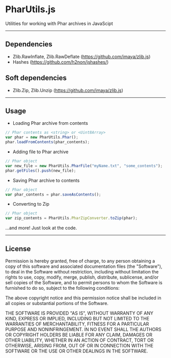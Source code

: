 # PharUtils.js
Utilities for working with Phar archives in JavaScipt
***

## Dependencies
 - Zlib.RawInflate, Zlib.RawDeflate (https://github.com/imaya/zlib.js)
 - Hashes (https://github.com/h2non/jshashes/)

## Soft dependencies
 - Zlib.Zip, Zlib.Unzip (https://github.com/imaya/zlib.js)
***

## Usage
 - Loading Phar archive from contents
``` js
// Phar contents as <string> or <Uint8Array>
var phar = new PharUtils.Phar();
phar.loadFromContents(phar_contents);
```
 - Adding file to Phar archive
``` js
// Phar object
var new_file = new PharUtils.PharFile("myName.txt", "some_contents");
phar.getFiles().push(new_file);
```
 - Saving Phar archive to contents
``` js
// Phar object
var phar_contents = phar.saveAsContents();
```
 - Converting to Zip
``` js
// Phar object
var zip_contents = PharUtils.PharZipConverter.toZip(phar);
```
...and more! Just look at the code.
***

## License
Permission is hereby granted, free of charge, to any person obtaining a copy of this software and associated documentation files (the "Software"), to deal in the Software without restriction, including without limitation the rights to use, copy, modify, merge, publish, distribute, sublicense, and/or sell copies of the Software, and to permit persons to whom the Software is furnished to do so, subject to the following conditions:

The above copyright notice and this permission notice shall be included in all copies or substantial portions of the Software.

THE SOFTWARE IS PROVIDED "AS IS", WITHOUT WARRANTY OF ANY KIND, EXPRESS OR IMPLIED, INCLUDING BUT NOT LIMITED TO THE WARRANTIES OF MERCHANTABILITY, FITNESS FOR A PARTICULAR PURPOSE AND NONINFRINGEMENT. IN NO EVENT SHALL THE AUTHORS OR COPYRIGHT HOLDERS BE LIABLE FOR ANY CLAIM, DAMAGES OR OTHER LIABILITY, WHETHER IN AN ACTION OF CONTRACT, TORT OR OTHERWISE, ARISING FROM, OUT OF OR IN CONNECTION WITH THE SOFTWARE OR THE USE OR OTHER DEALINGS IN THE SOFTWARE.
